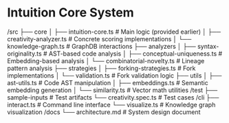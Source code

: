 # Intuition Core System

/src
├── core
│   ├── intuition-core.ts        # Main logic (provided earlier)
│   ├── creativity-analyzer.ts   # Concrete scoring implementations
│   └── knowledge-graph.ts       # GraphDB interactions
├── analyzers
│   ├── syntax-originality.ts    # AST-based code analysis
│   ├── conceptual-uniqueness.ts # Embedding-based analysis
│   └── combinatorial-novelty.ts # Lineage pattern analysis
├── strategies
│   ├── forking-strategies.ts    # Fork implementations
│   └── validation.ts            # Fork validation logic
├── utils
│   ├── ast-utils.ts             # Code AST manipulation
│   ├── embeddings.ts            # Semantic embedding generation
│   └── similarity.ts            # Vector math utilities
/test
├── sample-inputs                # Test artifacts
└── creativity.spec.ts           # Test cases
/cli
├── interact.ts                  # Command line interface
└── visualize.ts                 # Knowledge graph visualization
/docs
└── architecture.md              # System design document